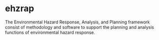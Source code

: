 # ehzrap
The Environmental Hazard Response, Analysis, and Planning framework consist of methodology and software to support the planning and analysis functions of environmental hazard response.
